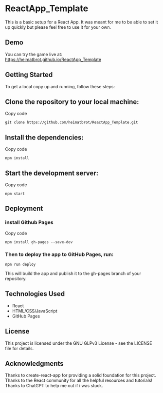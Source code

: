 # ReactApp_Template
This is a basic setup for a React App. It was meant for me to be able to set it up quickly but please feel free to use it for your own.

## Demo
You can try the game live at: https://heimatbrot.github.io/ReactApp_Template

## Getting Started
To get a local copy up and running, follow these steps:

## Clone the repository to your local machine:
Copy code
```
git clone https://github.com/heimatbrot/ReactApp_Template.git
```
## Install the dependencies:
Copy code
```
npm install
```
## Start the development server:
Copy code
```
npm start
```
## Deployment
### install Github Pages
Copy code
```
npm install gh-pages --save-dev
```
### Then to deploy the app to GitHub Pages, run:
```
npm run deploy
```
This will build the app and publish it to the gh-pages branch of your repository.

## Technologies Used
- React
- HTML/CSS/JavaScript
- GitHub Pages

## License
This project is licensed under the GNU GLPv3 License - see the LICENSE file for details.

## Acknowledgments
Thanks to create-react-app for providing a solid foundation for this project.
Thanks to the React community for all the helpful resources and tutorials!
Thanks to ChatGPT to help me out if i was stuck.
